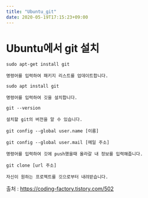 ```yaml
---
title: "Ubuntu_git"
date: 2020-05-19T17:15:23+09:00
---
```


# Ubuntu에서 git 설치

```
sudo apt-get install git

명령어를 입력하여 패키지 리스트를 업데이트합니다.
```


```
sudo apt install git 

명령어를 입력하여 깃을 설치합니다.
```

```
git --version

설치할 git의 버전을 알 수 있습니다.
```

```
git config --global user.name [이름]

git config --global user.mail [메일 주소]

명령어를 입력하여 깃에 push했을때 올라갈 내 정보를 입력해줍니다.
```

```
git clone [url 주소] 

자신이 원하는 프로젝트를 깃으로부터 내려받습니다.
```

출처 : <https://coding-factory.tistory.com/502>